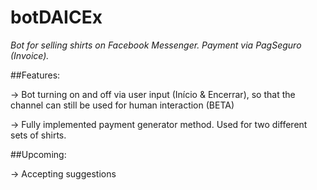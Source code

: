 # botDAICEx

*Bot for selling shirts on Facebook Messenger. Payment via PagSeguro (Invoice).*

##Features:

-> Bot turning on and off via user input (Início & Encerrar), so that the channel can still be used for human interaction (BETA)

-> Fully implemented payment generator method. Used for two different sets of shirts.

##Upcoming:

-> Accepting suggestions
